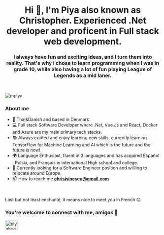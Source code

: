 
<h1 align="center">Hi 👋, I'm Piya also known as Christopher. Experienced .Net developer and proficent in Full stack web development. </h1>
<h3 align="center">I always have fun and exciting ideas, and I turn them into reality. That's why I chose to learn programming when I was in grade 10, while also having a lot of fun playing League of Legends as a mid laner. </h3>

<br/>

<p align="left"> <img src="https://komarev.com/ghpvc/?username=mpiya&label=Profile%20views&color=0e75b6&style=flat" alt="mpiya" /> </p>

### About me 
- 🙏 Thai&Danish  and based in Denmark
- :computer: Full stack Software Developer where .Net, Vue.Js and React, Docker and Azure are my main primary tech stacks.
- 📚 Always excited and enjoy learning new skills, currently learning TensorFlow for Machine Learning and AI which is the future and the future is now!
- :earth_africa: Language Enthusiast, fluent in 3 languages and has acquired Español , Polski, and Français in international High school and college.
- 💬 Currently looking for a Software Engineer position and willling to relocate around Europe.
- 📫 How to reach me **chrisisincseu@gmail.com**
<br/>


Last but not least enchanté, it means nice to meet you in French 😊
<h3 align="left">You're welcome to connect with me, amigos 🙏</h3>
<p align="left">
<a href="https://www.linkedin.com/in/piyaboot-prasertsuwan-christopher-61a5a4172/" target="blank"><img align="center" src="https://raw.githubusercontent.com/rahuldkjain/github-profile-readme-generator/master/src/images/icons/Social/linked-in-alt.svg" alt="piyaboot-prasertsuwan-61a5a4172" height="30" width="40" /></a>
</p>
